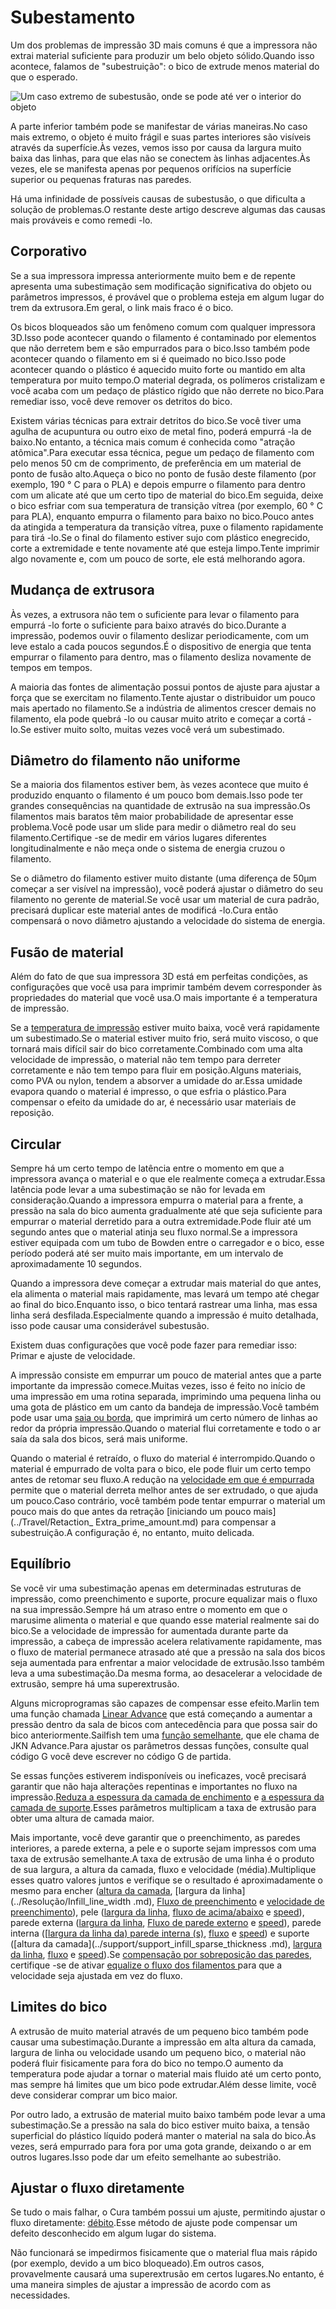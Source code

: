Subestamento
====
Um dos problemas de impressão 3D mais comuns é que a impressora não extrai material suficiente para produzir um belo objeto sólido.Quando isso acontece, falamos de "subestruição": o bico de extrude menos material do que o esperado.

![Um caso extremo de subestusão, onde se pode até ver o interior do objeto](../../../articles/images/underextrusion.jpg)

A parte inferior também pode se manifestar de várias maneiras.No caso mais extremo, o objeto é muito frágil e suas partes interiores são visíveis através da superfície.Às vezes, vemos isso por causa da largura muito baixa das linhas, para que elas não se conectem às linhas adjacentes.Às vezes, ele se manifesta apenas por pequenos orifícios na superfície superior ou pequenas fraturas nas paredes.

Há uma infinidade de possíveis causas de subestusão, o que dificulta a solução de problemas.O restante deste artigo descreve algumas das causas mais prováveis ​​e como remedi -lo.

Corporativo
----
Se a sua impressora impressa anteriormente muito bem e de repente apresenta uma subestimação sem modificação significativa do objeto ou parâmetros impressos, é provável que o problema esteja em algum lugar do trem da extrusora.Em geral, o link mais fraco é o bico.

Os bicos bloqueados são um fenômeno comum com qualquer impressora 3D.Isso pode acontecer quando o filamento é contaminado por elementos que não derretem bem e são empurrados para o bico.Isso também pode acontecer quando o filamento em si é queimado no bico.Isso pode acontecer quando o plástico é aquecido muito forte ou mantido em alta temperatura por muito tempo.O material degrada, os polímeros cristalizam e você acaba com um pedaço de plástico rígido que não derrete no bico.Para remediar isso, você deve remover os detritos do bico.

Existem várias técnicas para extrair detritos do bico.Se você tiver uma agulha de acupuntura ou outro eixo de metal fino, poderá empurrá -la de baixo.No entanto, a técnica mais comum é conhecida como "atração atômica".Para executar essa técnica, pegue um pedaço de filamento com pelo menos 50 cm de comprimento, de preferência em um material de ponto de fusão alto.Aqueça o bico no ponto de fusão deste filamento (por exemplo, 190 ° C para o PLA) e depois empurre o filamento para dentro com um alicate até que um certo tipo de material do bico.Em seguida, deixe o bico esfriar com sua temperatura de transição vítrea (por exemplo, 60 ° C para PLA), enquanto empurra o filamento para baixo no bico.Pouco antes da atingida a temperatura da transição vítrea, puxe o filamento rapidamente para tirá -lo.Se o final do filamento estiver sujo com plástico enegrecido, corte a extremidade e tente novamente até que esteja limpo.Tente imprimir algo novamente e, com um pouco de sorte, ele está melhorando agora.

Mudança de extrusora
----
Às vezes, a extrusora não tem o suficiente para levar o filamento para empurrá -lo forte o suficiente para baixo através do bico.Durante a impressão, podemos ouvir o filamento deslizar periodicamente, com um leve estalo a cada poucos segundos.É o dispositivo de energia que tenta empurrar o filamento para dentro, mas o filamento desliza novamente de tempos em tempos.

A maioria das fontes de alimentação possui pontos de ajuste para ajustar a força que se exercitam no filamento.Tente ajustar o distribuidor um pouco mais apertado no filamento.Se a indústria de alimentos crescer demais no filamento, ela pode quebrá -lo ou causar muito atrito e começar a cortá -lo.Se estiver muito solto, muitas vezes você verá um subestimado.

Diâmetro do filamento não uniforme
----
Se a maioria dos filamentos estiver bem, às vezes acontece que muito é produzido enquanto o filamento é um pouco bom demais.Isso pode ter grandes consequências na quantidade de extrusão na sua impressão.Os filamentos mais baratos têm maior probabilidade de apresentar esse problema.Você pode usar um slide para medir o diâmetro real do seu filamento.Certifique -se de medir em vários lugares diferentes longitudinalmente e não meça onde o sistema de energia cruzou o filamento.

Se o diâmetro do filamento estiver muito distante (uma diferença de 50μm começar a ser visível na impressão), você poderá ajustar o diâmetro do seu filamento no gerente de material.Se você usar um material de cura padrão, precisará duplicar este material antes de modificá -lo.Cura então compensará o novo diâmetro ajustando a velocidade do sistema de energia.

Fusão de material
----
Além do fato de que sua impressora 3D está em perfeitas condições, as configurações que você usa para imprimir também devem corresponder às propriedades do material que você usa.O mais importante é a temperatura de impressão.

Se a [temperatura de impressão](../material/MATTER_PRINT_TEMPERATURA.MD) estiver muito baixa, você verá rapidamente um subestimado.Se o material estiver muito frio, será muito viscoso, o que tornará mais difícil sair do bico corretamente.Combinado com uma alta velocidade de impressão, o material não tem tempo para derreter corretamente e não tem tempo para fluir em posição.Alguns materiais, como PVA ou nylon, tendem a absorver a umidade do ar.Essa umidade evapora quando o material é impresso, o que esfria o plástico.Para compensar o efeito da umidade do ar, é necessário usar materiais de reposição.

Circular
----
Sempre há um certo tempo de latência entre o momento em que a impressora avança o material e o que ele realmente começa a extrudar.Essa latência pode levar a uma subestimação se não for levada em consideração.Quando a impressora empurra o material para a frente, a pressão na sala do bico aumenta gradualmente até que seja suficiente para empurrar o material derretido para a outra extremidade.Pode fluir até um segundo antes que o material atinja seu fluxo normal.Se a impressora estiver equipada com um tubo de Bowden entre o carregador e o bico, esse período poderá até ser muito mais importante, em um intervalo de aproximadamente 10 segundos.

Quando a impressora deve começar a extrudar mais material do que antes, ela alimenta o material mais rapidamente, mas levará um tempo até chegar ao final do bico.Enquanto isso, o bico tentará rastrear uma linha, mas essa linha será desfilada.Especialmente quando a impressão é muito detalhada, isso pode causar uma considerável subestusão.

Existem duas configurações que você pode fazer para remediar isso: Primar e ajuste de velocidade.

A impressão consiste em empurrar um pouco de material antes que a parte importante da impressão comece.Muitas vezes, isso é feito no início de uma impressão em uma rotina separada, imprimindo uma pequena linha ou uma gota de plástico em um canto da bandeja de impressão.Você também pode usar uma [saia ou borda](../plataform_adhiction/adesion_type.md), que imprimirá um certo número de linhas ao redor da própria impressão.Quando o material flui corretamente e todo o ar saía da sala dos bicos, será mais uniforme.

Quando o material é retraído, o fluxo do material é interrompido.Quando o material é empurrado de volta para o bico, ele pode fluir um certo tempo antes de retomar seu fluxo.A redução na [velocidade em que é empurrada](../Travel/Retaction_prime_speed.md) permite que o material derreta melhor antes de ser extrudado, o que ajuda um pouco.Caso contrário, você também pode tentar empurrar o material um pouco mais do que antes da retração [iniciando um pouco mais](../Travel/Retaction_ Extra_prime_amount.md) para compensar a subestruição.A configuração é, no entanto, muito delicada.

Equilíbrio
----
Se você vir uma subestimação apenas em determinadas estruturas de impressão, como preenchimento e suporte, procure equalizar mais o fluxo na sua impressão.Sempre há um atraso entre o momento em que o marusime alimenta o material e que quando esse material realmente sai do bico.Se a velocidade de impressão for aumentada durante parte da impressão, a cabeça de impressão acelera relativamente rapidamente, mas o fluxo de material permanece atrasado até que a pressão na sala dos bicos seja aumentada para enfrentar a maior velocidade de extrusão.Isso também leva a uma subestimação.Da mesma forma, ao desacelerar a velocidade de extrusão, sempre há uma superextrusão.

Alguns microprogramas são capazes de compensar esse efeito.Marlin tem uma função chamada [Linear Advance](http://marlinfw.org/docs/features/lin_advance.html) que está começando a aumentar a pressão dentro da sala de bicos com antecedência para que possa sair do bico anteriormente.Sailfish tem uma [função semelhante](https://www.sailfishfirmware.com/doc/tuning-jkn-advance.html), que ele chama de JKN Advance.Para ajustar os parâmetros dessas funções, consulte qual código G você deve escrever no código G de partida.

Se essas funções estiverem indisponíveis ou ineficazes, você precisará garantir que não haja alterações repentinas e importantes no fluxo na impressão.[Reduza a espessura da camada de enchimento](../preenchimento/refill_sparse_thickness.md) e [a espessura da camada de suporte](../support/support_infill_sparse_thickness.md).Esses parâmetros multiplicam a taxa de extrusão para obter uma altura de camada maior.

Mais importante, você deve garantir que o preenchimento, as paredes interiores, a parede externa, a pele e o suporte sejam impressos com uma taxa de extrusão semelhante.A taxa de extrusão de uma linha é o produto de sua largura, a altura da camada, fluxo e velocidade (média).Multiplique esses quatro valores juntos e verifique se o resultado é aproximadamente o mesmo para encher ([altura da camada](../prelocill_sparse_thickness.md), [largura da linha](../Resolução/Infill_line_width .md), [Fluxo de preenchimento](../material/infill_material_flow.md) e [velocidade de preenchimento](../speed/speed_infill.md)), pele ([largura da linha](../resolução/skin_line_width.md), [fluxo de acima/abaixo](../material/skin_material_flow.md) e [speed](../speed/speedtopbottom.md)), parede externa ([largura da linha](../resolução/wall_line_width_0.md), [ Fluxo de parede externo](../material/parede_0_material_flow.md) e [speed](../speed/speed_wall_0.md)), parede interna ([[largura da linha da) parede interna (s)](../resolução/Wall_line_width_x.md), [fluxo](../material/wall_x_material_flow.md) e [speed](../speed/speed_wall_x.md)) e suporte ([altura da camada](../support/support_infill_sparse_thickness .md), [largura da linha](../resolução/support_line_width.md), [fluxo](../material/support_material_flow.md) e [speed](../speed/speed_support.md)).Se [compensação por sobreposição das paredes](../shell/Travel_complensate_overlapping_walls_enabled.md), certifique -se de ativar [equalize o fluxo dos filamentos
](../speed/speed_equalize_flow_enabled.md) para que a velocidade seja ajustada em vez do fluxo.

Limites do bico
----
A extrusão de muito material através de um pequeno bico também pode causar uma subestimação.Durante a impressão em alta altura da camada, largura de linha ou velocidade usando um pequeno bico, o material não poderá fluir fisicamente para fora do bico no tempo.O aumento da temperatura pode ajudar a tornar o material mais fluido até um certo ponto, mas sempre há limites que um bico pode extrudar.Além desse limite, você deve considerar comprar um bico maior.

Por outro lado, a extrusão de material muito baixo também pode levar a uma subestimação.Se a pressão na sala do bico estiver muito baixa, a tensão superficial do plástico líquido poderá manter o material na sala do bico.Às vezes, será empurrado para fora por uma gota grande, deixando o ar em outros lugares.Isso pode dar um efeito semelhante ao subestrião.

Ajustar o fluxo diretamente
----
Se tudo o mais falhar, o Cura também possui um ajuste, permitindo ajustar o fluxo diretamente: [débito](../material/material_flow.md).Esse método de ajuste pode compensar um defeito desconhecido em algum lugar do sistema.

Não funcionará se impedirmos fisicamente que o material flua mais rápido (por exemplo, devido a um bico bloqueado).Em outros casos, provavelmente causará uma superextrusão em certos lugares.No entanto, é uma maneira simples de ajustar a impressão de acordo com as necessidades.